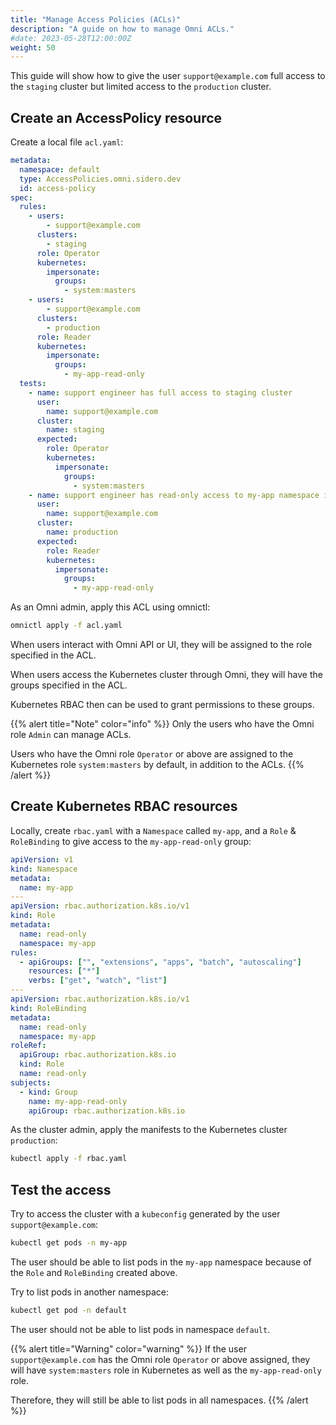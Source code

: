 ```yaml
---
title: "Manage Access Policies (ACLs)"
description: "A guide on how to manage Omni ACLs."
#date: 2023-05-28T12:00:00Z
weight: 50
---
```


This guide will show how to give the user `support@example.com` full access to the `staging` cluster but limited access to the `production` cluster.

## Create an AccessPolicy resource

Create a local file `acl.yaml`:

```yaml
metadata:
  namespace: default
  type: AccessPolicies.omni.sidero.dev
  id: access-policy
spec:
  rules:
    - users:
        - support@example.com
      clusters:
        - staging
      role: Operator
      kubernetes:
        impersonate:
          groups:
            - system:masters
    - users:
        - support@example.com
      clusters:
        - production
      role: Reader
      kubernetes:
        impersonate:
          groups:
            - my-app-read-only
  tests:
    - name: support engineer has full access to staging cluster
      user:
        name: support@example.com
      cluster:
        name: staging
      expected:
        role: Operator
        kubernetes:
          impersonate:
            groups:
              - system:masters
    - name: support engineer has read-only access to my-app namespace in production cluster
      user:
        name: support@example.com
      cluster:
        name: production
      expected:
        role: Reader
        kubernetes:
          impersonate:
            groups:
              - my-app-read-only
```

As an Omni admin, apply this ACL using omnictl:

```bash
omnictl apply -f acl.yaml
```

When users interact with Omni API or UI, they will be assigned to the role specified in the ACL.

When users access the Kubernetes cluster through Omni, they will have the groups specified in the ACL.

Kubernetes RBAC then can be used to grant permissions to these groups.

{{% alert title="Note" color="info" %}}
Only the users who have the Omni role `Admin` can manage ACLs.

Users who have the Omni role `Operator` or above are assigned to the Kubernetes role `system:masters` by default, in addition to the ACLs.
{{% /alert %}}

## Create Kubernetes RBAC resources

Locally, create `rbac.yaml` with a `Namespace` called `my-app`, and a `Role` & `RoleBinding` to give access to the `my-app-read-only` group:

```yaml
apiVersion: v1
kind: Namespace
metadata:
  name: my-app
---
apiVersion: rbac.authorization.k8s.io/v1
kind: Role
metadata:
  name: read-only
  namespace: my-app
rules:
  - apiGroups: ["", "extensions", "apps", "batch", "autoscaling"]
    resources: ["*"]
    verbs: ["get", "watch", "list"]
---
apiVersion: rbac.authorization.k8s.io/v1
kind: RoleBinding
metadata:
  name: read-only
  namespace: my-app
roleRef:
  apiGroup: rbac.authorization.k8s.io
  kind: Role
  name: read-only
subjects:
  - kind: Group
    name: my-app-read-only
    apiGroup: rbac.authorization.k8s.io
```

As the cluster admin, apply the manifests to the Kubernetes cluster `production`:

```bash
kubectl apply -f rbac.yaml
```

## Test the access

Try to access the cluster with a `kubeconfig` generated by the user `support@example.com`:

```bash
kubectl get pods -n my-app
```

The user should be able to list pods in the `my-app` namespace because of the `Role` and `RoleBinding` created above.

Try to list pods in another namespace:

```bash
kubectl get pod -n default
```

The user should not be able to list pods in namespace `default`.

{{% alert title="Warning" color="warning" %}}
If the user `support@example.com` has the Omni role `Operator` or above assigned, they will have `system:masters` role in Kubernetes as well as the `my-app-read-only` role.

Therefore, they will still be able to list pods in all namespaces.
{{% /alert %}}
